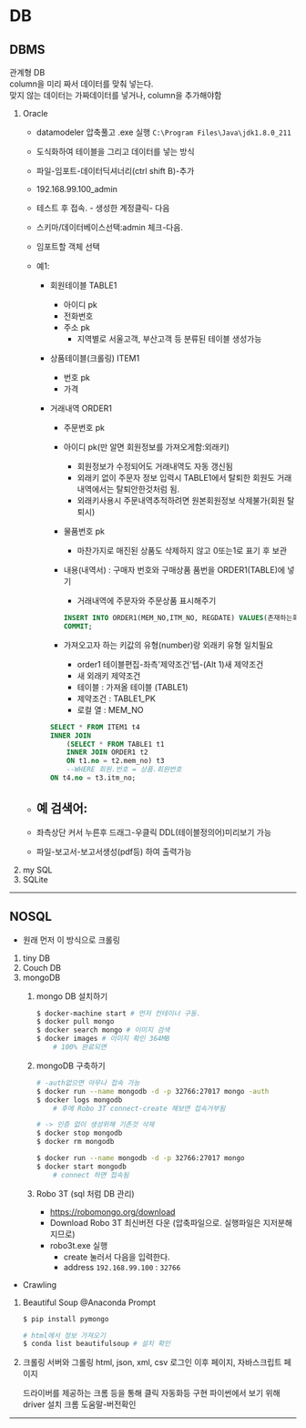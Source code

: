 # DB

## DBMS
관계형 DB  
column을 미리 짜서 데이터를 맞춰 넣는다.  
맞지 않는 데이터는 가짜데이터를 넣거나, column을 추가해야함

1. Oracle
    - datamodeler 압축풀고 .exe 실행
        `C:\Program Files\Java\jdk1.8.0_211`
    - 도식화하여 테이블을 그리고 데이터를 넣는 방식
    - 파일-임포트-데이터딕셔너리(ctrl shift B)-추가
    - 192.168.99.100_admin
    - 테스트 후 접속. - 생성한 계정클릭- 다음
    - 스키마/데이터베이스선택:admin 체크-다음. 
    - 임포트할 객체 선택
    - 예1:
        - 회원테이블 TABLE1
            - 아이디 pk
            - 전화번호
            - 주소 pk
                - 지역별로 서울고객, 부산고객 등 분류된 테이블 생성가능
        
        - 상품테이블(크롤링) ITEM1
            - 번호 pk
            - 가격
            
        - 거래내역 ORDER1
            - 주문번호 pk
            - 아이디 pk(만 알면 회원정보를 가져오게함:외래키)
                - 회원정보가 수정되어도 거래내역도 자동 갱신됨
                - 외래키 없이 주문자 정보 입력시 TABLE1에서 탈퇴한 회원도 거래내역에서는 탈퇴안한것처럼 됨.
                - 외래키사용시 주문내역추적하려면 원본회원정보 삭제불가(회원 탈퇴시)
            - 물품번호 pk
                - 마찬가지로 매진된 상품도 삭제하지 않고 0또는1로 표기 후 보관
            - 내용(내역서) : 구매자 번호와 구매상품 품번을 ORDER1(TABLE)에 넣기
                - 거래내역에 주문자와 주문상품 표시해주기
                ```SQL
                INSERT INTO ORDER1(MEM_NO,ITM_NO, REGDATE) VALUES(존재하는회원번호,존재하는상품번호, SYSDATE);-- 상품구매
                COMMIT; 
                ```
            
            - 가져오고자 하는 키값의 유형(number)랑 외래키 유형 일치필요
                - order1 테이블편집-좌측'제약조건'텝-(Alt 1)새 제약조건
                - 새 외래키 제약조건
                - 테이블    : 가져올 테이블 (TABLE1)
                - 제약조건  : TABLE1_PK 
                - 로컬 열   : MEM_NO
            
            ```sql
            SELECT * FROM ITEM1 t4
            INNER JOIN
                (SELECT * FROM TABLE1 t1
                INNER JOIN ORDER1 t2
                ON t1.no = t2.mem_no) t3 
                --WHERE 회원.번호 = 상품.회원번호
            ON t4.no = t3.itm_no;    
            ```          

    - 예 검색어:
        -       
    - 좌측상단 커서 누른후 드래그-우클릭 DDL(테이블정의어)미리보기 가능
    - 파일-보고서-보고서생성(pdf등) 하여 출력가능
1. my SQL
1. SQLite
---

## NOSQL
- 원래 먼저 이 방식으로 크롤링

1. tiny DB
1. Couch DB
1. mongoDB
    1. mongo DB 설치하기
        ```bash
        $ docker-machine start # 먼저 컨테이너 구동.
        $ docker pull mongo
        $ docker search mongo # 이미지 검색
        $ docker images # 이미지 확인 364MB
            # 100% 완료되면
    
    1. mongoDB 구축하기
        ```bash
        # -auth없으면 아무나 접속 가능
        $ docker run --name mongodb -d -p 32766:27017 mongo -auth 
        $ docker logs mongodb
            # 후에 Robo 3T connect-create 해보면 접속거부됨

        # -> 인증 없이 생성위해 기존것 삭제
        $ docker stop mongodb
        $ docker rm mongodb
        
        $ docker run --name mongodb -d -p 32766:27017 mongo
        $ docker start mongodb 
            # connect 하면 접속됨
        ```
    
    1. Robo 3T (sql 처럼 DB 관리)
        - https://robomongo.org/download
        - Download Robo 3T 최신버전 다운 (압축파일으로. 실행파일은 지저분해지므로)
        - robo3t.exe 실행
            - create 눌러서 다음을 입력한다.
            - address `192.168.99.100` : `32766`
- Crawling
1. Beautiful Soup
    @Anaconda Prompt
    ```bash
    $ pip install pymongo
    
    # html에서 정보 가져오기
    $ conda list beautifulsoup # 설치 확인
    ```
1. 크롤링
    서버와 그롤링
    html, json, xml, csv
    로그인 이후 페이지, 자바스크립트 페이지

    드라이버를 제공하는 크롬 등을 통해 클릭 자동화등 구현
    파이썬에서 보기 위해 driver 설치
        크롬 도움말-버전확인

---